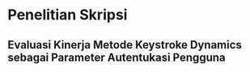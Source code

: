 # Penelitian Skripsi
## Evaluasi Kinerja Metode Keystroke Dynamics sebagai Parameter Autentukasi Pengguna